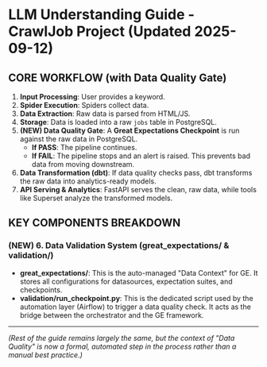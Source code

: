 # LLM Understanding Guide - CrawlJob Project (Updated 2025-09-12)

## CORE WORKFLOW (with Data Quality Gate)
1.  **Input Processing**: User provides a keyword.
2.  **Spider Execution**: Spiders collect data.
3.  **Data Extraction**: Raw data is parsed from HTML/JS.
4.  **Storage**: Data is loaded into a raw `jobs` table in PostgreSQL.
5.  **(NEW) Data Quality Gate**: A **Great Expectations Checkpoint** is run against the raw data in PostgreSQL.
    - **If PASS**: The pipeline continues.
    - **If FAIL**: The pipeline stops and an alert is raised. This prevents bad data from moving downstream.
6.  **Data Transformation (dbt)**: If data quality checks pass, dbt transforms the raw data into analytics-ready models.
7.  **API Serving & Analytics**: FastAPI serves the clean, raw data, while tools like Superset analyze the transformed models.

## KEY COMPONENTS BREAKDOWN

### **(NEW) 6. Data Validation System (great_expectations/ & validation/)**
- **great_expectations/**: This is the auto-managed "Data Context" for GE. It stores all configurations for datasources, expectation suites, and checkpoints.
- **validation/run_checkpoint.py**: This is the dedicated script used by the automation layer (Airflow) to trigger a data quality check. It acts as the bridge between the orchestrator and the GE framework.

---
*(Rest of the guide remains largely the same, but the context of "Data Quality" is now a formal, automated step in the process rather than a manual best practice.)*
